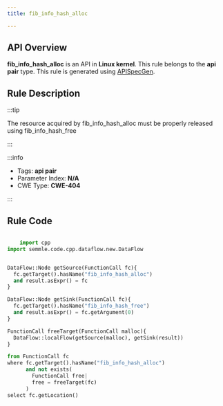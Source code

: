 ```yaml
---
title: fib_info_hash_alloc

---
```



## API Overview
**fib_info_hash_alloc** is an API in **Linux kernel**. This rule belongs to the **api pair** type. This rule is generated using [APISpecGen](../../tools/APISpecGen).
## Rule Description

:::tip

The resource acquired by fib_info_hash_alloc must be properly released using fib_info_hash_free

:::

:::info

- Tags: **api pair**
- Parameter Index: **N/A**
- CWE Type: **CWE-404**

:::

## Rule Code
```python

    import cpp
import semmle.code.cpp.dataflow.new.DataFlow


DataFlow::Node getSource(FunctionCall fc){
  fc.getTarget().hasName("fib_info_hash_alloc")
  and result.asExpr() = fc
}

DataFlow::Node getSink(FunctionCall fc){
  fc.getTarget().hasName("fib_info_hash_free")
  and result.asExpr() = fc.getArgument(0)
}

FunctionCall freeTarget(FunctionCall malloc){
  DataFlow::localFlow(getSource(malloc), getSink(result))
}

from FunctionCall fc
where fc.getTarget().hasName("fib_info_hash_alloc")
      and not exists(
        FunctionCall free| 
        free = freeTarget(fc)
      )
select fc.getLocation()

    
```